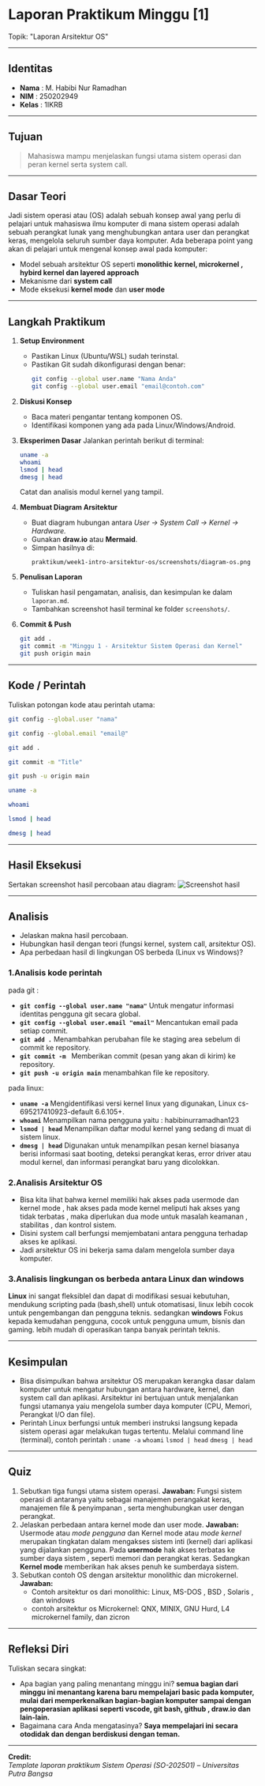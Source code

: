 
# Laporan Praktikum Minggu [1]
Topik: "Laporan Arsitektur OS"

---

## Identitas
- **Nama**  : M. Habibi Nur Ramadhan
- **NIM**   : 250202949
- **Kelas** : 1IKRB

---

## Tujuan
> Mahasiswa mampu menjelaskan fungsi utama sistem operasi dan peran kernel serta system call.

---

## Dasar Teori
Jadi sistem operasi atau (OS) adalah sebuah konsep awal yang perlu di pelajari untuk mahasiswa ilmu komputer di mana sistem operasi adalah sebuah perangkat lunak yang menghubungkan antara user dan perangkat keras, mengelola seluruh sumber daya komputer. Ada beberapa point yang akan di pelajari untuk mengenal konsep awal pada komputer:
* Model sebuah arsitektur OS seperti **monolithic kernel, microkernel , hybird kernel dan layered approach**
* Mekanisme dari **system call**
* Mode eksekusi **kernel mode** dan **user mode**
  

---

## Langkah Praktikum
1. **Setup Environment**
   - Pastikan Linux (Ubuntu/WSL) sudah terinstal.
   - Pastikan Git sudah dikonfigurasi dengan benar:
     ```bash
     git config --global user.name "Nama Anda"
     git config --global user.email "email@contoh.com"
     ```

2. **Diskusi Konsep**
   - Baca materi pengantar tentang komponen OS.
   - Identifikasi komponen yang ada pada Linux/Windows/Android.

3. **Eksperimen Dasar**
   Jalankan perintah berikut di terminal:
   ```bash
   uname -a
   whoami
   lsmod | head
   dmesg | head
   ```
   Catat dan analisis modul kernel yang tampil.

4. **Membuat Diagram Arsitektur**
   - Buat diagram hubungan antara *User → System Call → Kernel → Hardware.*
   - Gunakan **draw.io** atau **Mermaid**.
   - Simpan hasilnya di:
     ```
     praktikum/week1-intro-arsitektur-os/screenshots/diagram-os.png
     ```

5. **Penulisan Laporan**
   - Tuliskan hasil pengamatan, analisis, dan kesimpulan ke dalam `laporan.md`.
   - Tambahkan screenshot hasil terminal ke folder `screenshots/`.

6. **Commit & Push**
   ```bash
   git add .
   git commit -m "Minggu 1 - Arsitektur Sistem Operasi dan Kernel"
   git push origin main
   ```

---

## Kode / Perintah
Tuliskan potongan kode atau perintah utama:
```bash
git config --global.user "nama"
```
```bash
git config --global.email "email@"
```
```bash
git add .
```
```bash
git commit -m "Title"
```
```bash
git push -u origin main
```
```bash
uname -a
```
```bash
whoami
```
```bash
lsmod | head
```
```bash
dmesg | head
```
---

## Hasil Eksekusi
Sertakan screenshot hasil percobaan atau diagram:
![Screenshot hasil](screenshots/linux-week-1.png)

---

## Analisis
- Jelaskan makna hasil percobaan.  
- Hubungkan hasil dengan teori (fungsi kernel, system call, arsitektur OS).  
- Apa perbedaan hasil di lingkungan OS berbeda (Linux vs Windows)?  

### 1.Analisis kode perintah
pada git :
- **`git config --global user.name "nama"`** Untuk mengatur informasi identitas pengguna git secara global.
- **`git config --global user.email "email"`** Mencantukan email pada setiap commit.
- **`git add .`** Menambahkan perubahan file ke staging area sebelum di commit ke repository.
- **`git commit -m `** Memberikan commit (pesan yang akan di kirim) ke repository.
- **`git push -u origin main`** menambahkan file ke repository.

pada linux:
- **`uname -a`** Mengidentifikasi versi kernel linux yang digunakan, Linux cs-695217410923-default 6.6.105+.
- **`whoami`** Menampilkan nama pengguna yaitu : habibinurramadhan123
- **`lsmod | head`**  Menampilkan daftar modul kernel yang sedang di muat di sistem linux.
- **`dmesg | head`**  Digunakan untuk menampilkan pesan kernel biasanya berisi informasi  saat booting, deteksi perangkat keras, error driver atau modul kernel, dan informasi perangkat baru yang dicolokkan.
### 2.Analisis Arsitektur OS
- Bisa kita lihat bahwa kernel memiliki hak akses pada usermode dan kernel mode , hak akses pada mode kernel meliputi hak akses yang tidak terbatas , maka diperlukan dua mode untuk masalah keamanan , stabilitas , dan kontrol sistem.
- Disini system call berfungsi memjembatani antara pengguna terhadap akses ke aplikasi.
- Jadi arsitektur OS ini bekerja sama dalam mengelola sumber daya komputer.
### 3.Analisis lingkungan os berbeda antara Linux dan windows
**Linux** ini sangat fleksiblel dan dapat di modifikasi sesuai kebutuhan, mendukung scripting pada (bash,shell) untuk otomatisasi, linux lebih cocok untuk pengembangan dan pengguna teknis.
sedangkan **windows** Fokus kepada kemudahan pengguna, cocok untuk pengguna umum, bisnis dan gaming. lebih mudah di operasikan tanpa banyak perintah teknis.

---

## Kesimpulan
* Bisa disimpulkan bahwa arsitektur OS merupakan kerangka dasar dalam komputer untuk mengatur hubungan antara hardware, kernel, dan system call dan aplikasi. Arsitektur ini bertujuan untuk menjalankan fungsi utamanya yaiu mengelola sumber daya komputer (CPU, Memori, Perangkat I/O dan file).
* Perintah Linux berfungsi untuk memberi instruksi langsung kepada sistem operasi agar melakukan tugas tertentu. Melalui command line (terminal), contoh perintah : `uname -a` `whoami` `lsmod | head` `dmesg | head`

---

## Quiz
1. Sebutkan tiga fungsi utama sistem operasi.
   **Jawaban:**
     Fungsi sistem operasi di antaranya yaitu sebagai manajemen perangakat keras, manajemen file & penyimpanan , serta menghubungkan user dengan perangkat.
2. Jelaskan perbedaan antara kernel mode dan user mode.
   **Jawaban:**
     Usermode atau *mode pengguna*  dan Kernel mode atau *mode kernel*  merupakan tingkatan dalam mengakses sistem inti (kernel) dari aplikasi yang dijalankan pengguna. Pada **usermode** hak akses terbatas ke sumber daya sistem , seperti memori dan perangkat keras. Sedangkan **Kernel mode** memberikan hak akses penuh ke sumberdaya sistem. 
3. Sebutkan contoh OS dengan arsitektur monolithic dan microkernel.
   **Jawaban:**
    * Contoh arsitektur os dari monolithic: Linux, MS-DOS , BSD , Solaris , dan windows
    * contoh arsitektur os Microkernel: QNX, MINIX, GNU Hurd, L4 microkernel family, dan zicron
   
   

---

## Refleksi Diri
Tuliskan secara singkat:
- Apa bagian yang paling menantang minggu ini? **semua bagian dari minggu ini menantang karena baru mempelajari basic pada komputer, mulai dari memperkenalkan bagian-bagian komputer sampai dengan pengoperasian aplikasi seperti vscode, git bash, github , draw.io dan lain-lain.**
- Bagaimana cara Anda mengatasinya? **Saya mempelajari ini secara otodidak dan dengan berdiskusi dengan teman.**

---

**Credit:**  
_Template laporan praktikum Sistem Operasi (SO-202501) – Universitas Putra Bangsa_
